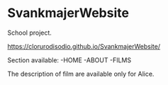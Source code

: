# SvankmajerWebsite

School project.


https://clorurodisodio.github.io/SvankmajerWebsite/


Section available:
  -HOME
  -ABOUT
  -FILMS
  
The description of film are available only for Alice.
